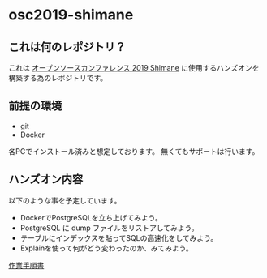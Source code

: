 # osc2019-shimane

## これは何のレポジトリ？

これは [オープンソースカンファレンス 2019 Shimane](https://www.ospn.jp/osc2019-shimane/) に使用するハンズオンを構築する為のレポジトリです。

## 前提の環境

- git 
- Docker 

各PCでインストール済みと想定しております。
無くてもサポートは行います。

## ハンズオン内容

以下のような事を予定しています。

- DockerでPostgreSQLを立ち上げてみよう。
- PostgreSQL に dump ファイルをリストアしてみよう。
- テーブルにインデックスを貼ってSQLの高速化をしてみよう。
- Explainを使って何がどう変わったのか、みてみよう。

[作業手順書](https://github.com/TakahashiIkki/osc2019-shimane/blob/master/HANDS_ON.md)